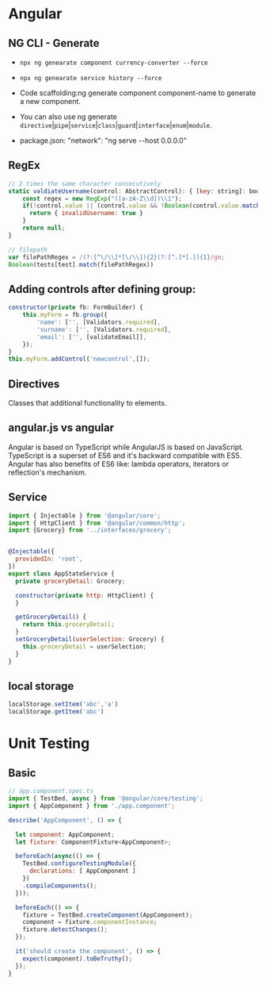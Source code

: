 
# Angular

## NG CLI - Generate
* `npx ng genearate component currency-converter --force`
* `npx ng genearate service history --force`

* Code scaffolding:ng generate component component-name to generate a new component. 
* You can also use ng generate `directive`|`pipe`|`service`|`class`|`guard`|`interface`|`enum`|`module`.
* package.json: "network": "ng serve --host 0.0.0.0"


## RegEx

```js
// 2 times the same character consecutively
static valdiateUsername(control: AbstractControl): { [key: string]: boolean } | null {
    const regex = new RegExp("([a-zA-Z\\d])\\1");
    if(!control.value || (control.value && !Boolean(control.value.match(regex)))) {
      return { invalidUsername: true }
    }
    return null;
}
```

```js
// filepath
var filePathRegex = /(?:[^\/\\]*[\/\\]){2}(?:[^.]*[.]){1}/gm;
Boolean(tests[test].match(filePathRegex))
```


## Adding controls after defining group:
```js
constructor(private fb: FormBuilder) {
    this.myForm = fb.group({
        'name': ['', [Validators.required],
        'surname': ['', [Validators.required],
        'email': ['', [validateEmail]],
    });
}
this.myForm.addControl('newcontrol',[]);
```

## Directives
Classes that additional functionality to elements.

## angular.js vs angular
Angular is based on TypeScript while AngularJS is based on JavaScript.  
TypeScript is a superset of ES6 and it's backward compatible with ES5.  
Angular has also benefits of ES6 like: lambda operators, iterators or reflection's mechanism.

## Service
```javascript
import { Injectable } from '@angular/core';
import { HttpClient } from '@angular/common/http';
import {Grocery} from '../interfaces/grocery';


@Injectable({
  providedIn: 'root',
})
export class AppStateService {
  private groceryDetail: Grocery;

  constructor(private http: HttpClient) {
  }

  getGroceryDetail() {
    return this.groceryDetail;
  }
  setGroceryDetail(userSelection: Grocery) {
    this.groceryDetail = userSelection;
  }
}

```

## local storage
```js
localStorage.setItem('abc','a')
localStorage.getItem('abc')
```


# Unit Testing

## Basic
```js
// app.component.spec.ts
import { TestBed, async } from '@angular/core/testing';
import { AppComponent } from './app.component';

describe('AppComponent', () => {

  let component: AppComponent;
  let fixture: ComponentFixture<AppComponent>;

  beforeEach(async(() => {
    TestBed.configureTestingModule({
      declarations: [ AppComponent ]
    })
    .compileComponents();
  }));

  beforeEach(() => {
    fixture = TestBed.createComponent(AppComponent);
    component = fixture.componentInstance;
    fixture.detectChanges();
  });

  it('should create the component', () => {
    expect(component).toBeTruthy();
  });
}
```
